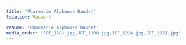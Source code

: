 ```yaml
---
title: 'Pharmacie Alphonse Daudet'
location: Vauvert

resume: 'Pharmacie Alphonse Daudet'
media_order: 'JEF_1181.jpg,JEF_1198.jpg,JEF_1214.jpg,JEF_1221.jpg'
---
```


